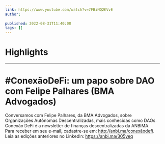 ```yaml
---
link: https://www.youtube.com/watch?v=7FBiNQ2KVvE
author: 
   
published: 2022-08-31T11:40:00
tags: []
---
```

# Highlights


---
# #ConexãoDeFi: um papo sobre DAO com Felipe Palhares (BMA Advogados)
Conversamos com Felipe Palhares, da BMA Advogados, sobre Organizações Autônomas Descentralizadas, mais conhecidas como DAOs. Conexão DeFi é a newsletter de finanças descentralizadas da ANBIMA. Para receber em seu e-mail, cadastre-se em: http://anbi.ma/conexãodefi. Leia as edições anteriores no LinkedIn: https://anbi.ma/305yeq